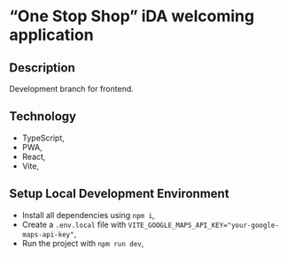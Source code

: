 # “One Stop Shop” iDA welcoming application

## Description

Development branch for frontend.

## Technology

* TypeScript,
* PWA,
* React,
* Vite,

## Setup Local Development Environment

* Install all dependencies using `npm i`,
* Create a `.env.local` file with `VITE_GOOGLE_MAPS_API_KEY="your-google-maps-api-key"`,
* Run the project with `npm run dev`,
